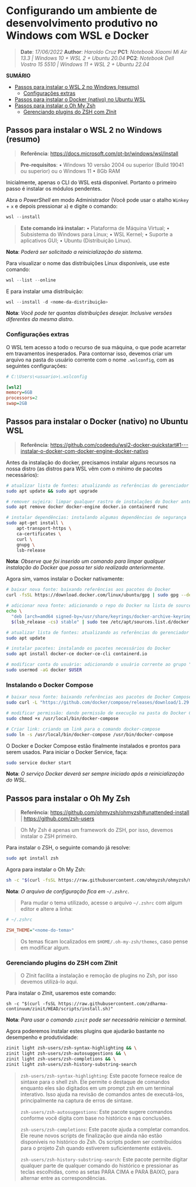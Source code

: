 
# Configurando um ambiente de desenvolvimento produtivo no Windows com WSL e Docker

> **Date**: *17/06/2022*
> **Author**: *Haroldo Cruz*
> **PC1**: *Notebook Xiaomi Mi Air 13.3 | Windows 10 + WSL 2 + Ubuntu 20.04*
> **PC2**: *Notebook Dell Vostro 15 5510 | Windows 11 + WSL 2 + Ubuntu 22.04*

**SUMÁRIO**

  - [Passos para instalar o WSL 2 no Windows (resumo)](#passos-para-instalar-o-wsl-2-no-windows-resumo)
    - [Configurações extras](#configurações-extras)
  - [Passos para instalar o Docker (nativo) no Ubuntu WSL](#passos-para-instalar-o-docker-nativo-no-ubuntu-wsl)
  - [Passos para instalar o Oh My Zsh](#passos-para-instalar-o-oh-my-zsh)
    - [Gerenciando plugins do ZSH com ZInit](#gerenciando-plugins-do-zsh-com-zinit)

## Passos para instalar o WSL 2 no Windows (resumo)

> **Referência**: https://docs.microsoft.com/pt-br/windows/wsl/install

> **Pre-requisitos**:
> • Windows 10 versão 2004 ou superior (Build 19041 ou superior) ou o Windows 11
> • 8Gb RAM

Inicialmente, apenas o CLI do WSL está disponível. Portanto o primeiro passo é instalar os módulos pendentes.

Abra o *PowerShell* em modo Administrador (Você pode usar o atalho `Winkey` + `x` e depois pressionar `a`) e digite o comando:

```PowerShell
wsl --install
```

>**Este comando irá instalar:**
• Plataforma de Máquina Virtual;
• Subsistema do Windows para Linux;
• WSL Kernel;
• Suporte a aplicativos GUI;
• Ubuntu (Distribuição Linux).

**Nota**: *Poderá ser solicitado a reinicialização do sistema*.

Para visualizar o nome das distribuições Linux disponíveis, use este comando:

```PowerShell
wsl --list --online
```

E para instalar uma distribuição:

```PowerShell
wsl --install -d <nome-da-distribuição>
```

**Nota**: *Você pode ter quantas distribuições desejar. Inclusive versões diferentes da mesma distro*.

### Configurações extras

O WSL tem acesso a todo o recurso de sua máquina, o que pode acarretar em travamentos inesperados. Para contornar isso, devemos criar um arquivo na pasta do usuário corrente com o nome `.wslconfig`, com as seguintes configurações:

```ini
# C:\Users\<usuario>\.wslconfig

[wsl2]
memory=6GB
processors=2
swap=2GB
```

## Passos para instalar o Docker (nativo) no Ubuntu WSL

> **Referência**: https://github.com/codeedu/wsl2-docker-quickstart#1---instalar-o-docker-com-docker-engine-docker-nativo

Antes da instalação do docker, precisamos instalar alguns recursos na nossa distro (as distros para WSL vêm com o mínimo de pacotes necessários):

```bash
# atualizar lista de fontes: atualizando as referências do gerenciador de pacotes novamente
sudo apt update && sudo apt upgrade

# remover sujeira: limpar qualquer rastro de instalações do Docker anteriores
sudo apt remove docker docker-engine docker.io containerd runc

# instalar dependências: instalando algumas dependências de segurança
sudo apt-get install \
    apt-transport-https \
    ca-certificates \
    curl \
    gnupg \
    lsb-release
```

**Nota**: *Observe que foi inserido um comando para limpar qualquer instalação do Docker que possa ter sido realizada anteriormente*.

Agora sim, vamos instalar o Docker nativamente:

```bash
# baixar nova fonte: baixando referências aos pacotes do Docker
curl -fsSL https://download.docker.com/linux/ubuntu/gpg | sudo gpg --dearmor -o /usr/share/keyrings/docker-archive-keyring.gpg

# adicionar nova fonte: adicionando o repo do Docker na lista de sources do Ubuntu
echo \
  "deb [arch=amd64 signed-by=/usr/share/keyrings/docker-archive-keyring.gpg] https://download.docker.com/linux/ubuntu \
  $(lsb_release -cs) stable" | sudo tee /etc/apt/sources.list.d/docker.list > /dev/null

# atualizar lista de fontes: atualizando as referências do gerenciador de pacotes novamente
sudo apt update

# instalar pacotes: instalando os pacotes necessários do Docker
sudo apt install docker-ce docker-ce-cli containerd.io

# modificar conta do usuário: adicionando o usuário corrente ao grupo "docker"
sudo usermod -aG docker $USER
```

### Instalando o Docker Compose

```bash
# baixar nova fonte: baixando referências aos pacotes de Docker Compose
sudo curl -L "https://github.com/docker/compose/releases/download/1.29.1/docker-compose-$(uname -s)-$(uname -m)" -o /usr/local/bin/docker-compose

# modificar permissão: dando permissão de execução na pasta do Docker Compose
sudo chmod +x /usr/local/bin/docker-compose

# Criar link: criando um link para o comando docker-compose
sudo ln -s /usr/local/bin/docker-compose /usr/bin/docker-compose
```
O Docker e Docker Compose estão finalmente instalados e prontos para serem usados. Para iniciar o Docker Service, faça:

```bash
sudo service docker start
```

**Nota**: *O serviço Docker deverá ser sempre iniciado após a reinicialização do WSL*.

## Passos para instalar o Oh My Zsh

> **Referência**: https://github.com/ohmyzsh/ohmyzsh#unattended-install | https://github.com/zsh-users

> Oh My Zsh é apenas um framework do ZSH, por isso, devemos instalar o ZSH primeiro.

Para instalar o ZSH, o seguinte comando já resolve:

```bash
sudo apt install zsh
```

Agora para instalar o Oh My Zsh:

```bash
sh -c "$(curl -fsSL https://raw.githubusercontent.com/ohmyzsh/ohmyzsh/master/tools/install.sh)"

```

**Nota**: *O arquivo de configuração fica em `~/.zshrc`*.

> Para mudar o tema utilizado, acesse o arquivo `~/.zshrc` com algum editor e altere a linha:

```ini
# ~/.zshrc

ZSH_THEME="<nome-do-tema>"
```

> Os temas ficam localizados em `$HOME/.oh-my-zsh/themes`, caso pense em modificar algum.

### Gerenciando plugins do ZSH com ZInit

> O ZInit facilita a instalação e remoção de plugins no Zsh, por isso devemos utilizá-lo aqui.

Para instalar o ZInit, usaremos este comando:
```
sh -c "$(curl -fsSL https://raw.githubusercontent.com/zdharma-continuum/zinit/HEAD/scripts/install.sh)"
```

**Nota**: *Para usar o comando `zinit` pode ser necessário reiniciar o terminal*.

Agora poderemos instalar estes plugins que ajudarão bastante no desempenho e produtividade:

```bash
zinit light zsh-users/zsh-syntax-highlighting && \
zinit light zsh-users/zsh-autosuggestions && \
zinit light zsh-users/zsh-completions && \
zinit light zsh-users/zsh-history-substring-search
```

> `zsh-users/zsh-syntax-highlighting`: Este pacote fornece realce de sintaxe para o shell zsh. Ele permite o destaque de comandos enquanto eles são digitados em um prompt zsh em um terminal interativo. Isso ajuda na revisão de comandos antes de executá-los, principalmente na captura de erros de sintaxe.
>
> `zsh-users/zsh-autosuggestions`: Este pacote sugere comandos conforme você digita com base no histórico e nas conclusões.
>
> `zsh-users/zsh-completions`: Este pacote ajuda a completar comandos. Ele reune novos scripts de finalização que ainda não estão disponíveis no histórico do Zsh. Os scripts podem ser contribuídos para o projeto Zsh quando estiverem suficientemente estáveis.
>
> `zsh-users/zsh-history-substring-search`: Este pacote permite digitar qualquer parte de qualquer comando do histórico e pressionar as teclas escolhidas, como as setas PARA CIMA e PARA BAIXO, para alternar entre as correspondências.
